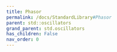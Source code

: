 ```yaml
---
title: Phasor
permalink: /docs/StandardLibrary#Phasor
parent: std::oscillators
grand_parent: std.oscillators
has_children: False
nav_order: 0
---
```

